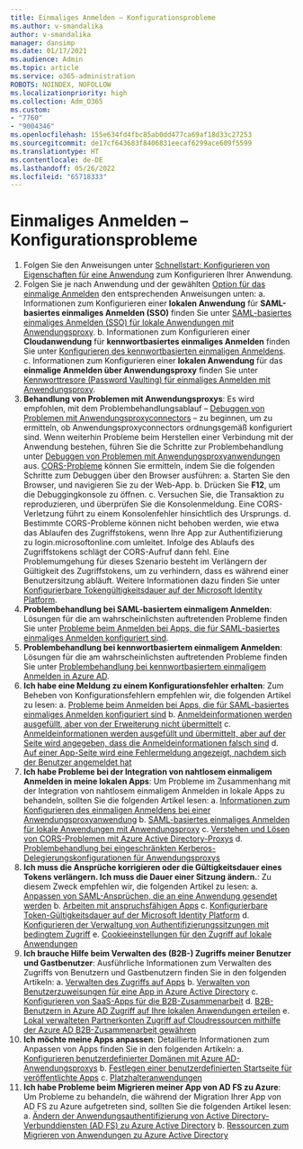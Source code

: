 ```yaml
---
title: Einmaliges Anmelden – Konfigurationsprobleme
ms.author: v-smandalika
author: v-smandalika
manager: dansimp
ms.date: 01/17/2021
ms.audience: Admin
ms.topic: article
ms.service: o365-administration
ROBOTS: NOINDEX, NOFOLLOW
ms.localizationpriority: high
ms.collection: Adm_O365
ms.custom:
- "7760"
- "9004346"
ms.openlocfilehash: 155e634fd4fbc85ab0dd477ca69af18d33c27253
ms.sourcegitcommit: de17cf643683f8406831eecaf6299ace609f5599
ms.translationtype: HT
ms.contentlocale: de-DE
ms.lasthandoff: 05/26/2022
ms.locfileid: "65718333"
---
```

# <a name="sso-configuration-issues"></a>Einmaliges Anmelden – Konfigurationsprobleme

1. Folgen Sie den Anweisungen unter [Schnellstart: Konfigurieren von Eigenschaften für eine Anwendung](https://docs.microsoft.com/azure/active-directory/manage-apps/add-application-portal-configure) zum Konfigurieren Ihrer Anwendung.
2. Folgen Sie je nach Anwendung und der gewählten [Option für das einmalige Anmelden](https://docs.microsoft.com/azure/active-directory/manage-apps/sso-options) den entsprechenden Anweisungen unten: a. Informationen zum Konfigurieren einer **lokalen Anwendung** für **SAML-basiertes einmaliges Anmelden (SSO)** finden Sie unter [SAML-basiertes einmaliges Anmelden (SSO) für lokale Anwendungen mit Anwendungsproxy](https://docs.microsoft.com/azure/active-directory/manage-apps/application-proxy-configure-single-sign-on-on-premises-apps).
    b. Informationen zum Konfigurieren einer **Cloudanwendung** für **kennwortbasiertes einmaliges Anmelden** finden Sie unter [Konfigurieren des kennwortbasierten einmaligen Anmeldens](https://docs.microsoft.com/azure/active-directory/manage-apps/configure-password-single-sign-on-non-gallery-applications).
    c. Informationen zum Konfigurieren einer **lokalen Anwendung** für das **einmalige Anmelden über Anwendungsproxy** finden Sie unter [Kennworttresore (Password Vaulting) für einmaliges Anmelden mit Anwendungsproxy](https://docs.microsoft.com/azure/active-directory/manage-apps/application-proxy-configure-single-sign-on-password-vaulting).
3. **Behandlung von Problemen mit Anwendungsproxys**: Es wird empfohlen, mit dem Problembehandlungsablauf – [Debuggen von Problemen mit Anwendungsproxyconnectors](https://docs.microsoft.com/azure/active-directory/manage-apps/application-proxy-debug-connectors) – zu beginnen, um zu ermitteln, ob Anwendungsproxyconnectors ordnungsgemäß konfiguriert sind. Wenn weiterhin Probleme beim Herstellen einer Verbindung mit der Anwendung bestehen, führen Sie die Schritte zur Problembehandlung unter [Debuggen von Problemen mit Anwendungsproxyanwendungen](https://docs.microsoft.com/azure/active-directory/manage-apps/application-proxy-debug-apps) aus. [CORS-Probleme](https://docs.microsoft.com/azure/active-directory/manage-apps/application-proxy-understand-cors-issues#understand-and-identify-cors-issues) können Sie ermitteln, indem Sie die folgenden Schritte zum Debuggen über den Browser ausführen: a. Starten Sie den Browser, und navigieren Sie zu der Web-App.
    b. Drücken Sie **F12**, um die Debuggingkonsole zu öffnen.
    c. Versuchen Sie, die Transaktion zu reproduzieren, und überprüfen Sie die Konsolenmeldung. Eine CORS-Verletzung führt zu einem Konsolenfehler hinsichtlich des Ursprungs.
    d. Bestimmte CORS-Probleme können nicht behoben werden, wie etwa das Ablaufen des Zugriffstokens, wenn Ihre App zur Authentifizierung zu login.microsoftonline.com umleitet. Infolge des Ablaufs des Zugriffstokens schlägt der CORS-Aufruf dann fehl. Eine Problemumgehung für dieses Szenario besteht im Verlängern der Gültigkeit des Zugriffstokens, um zu verhindern, dass es während einer Benutzersitzung abläuft. Weitere Informationen dazu finden Sie unter [Konfigurierbare Tokengültigkeitsdauer auf der Microsoft Identity Platform](https://docs.microsoft.com/azure/active-directory/develop/active-directory-configurable-token-lifetimes).
4. **Problembehandlung bei SAML-basiertem einmaligem Anmelden**: Lösungen für die am wahrscheinlichsten auftretenden Probleme finden Sie unter [Probleme beim Anmelden bei Apps, die für SAML-basiertes einmaliges Anmelden konfiguriert sind](https://docs.microsoft.com/azure/active-directory/manage-apps/application-sign-in-problem-federated-sso-gallery).
5. **Problembehandlung bei kennwortbasiertem einmaligem Anmelden**: Lösungen für die am wahrscheinlichsten auftretenden Probleme finden Sie unter [Problembehandlung bei kennwortbasiertem einmaligem Anmelden in Azure AD](https://docs.microsoft.com/azure/active-directory/manage-apps/troubleshoot-password-based-sso).
6. **Ich habe eine Meldung zu einem Konfigurationsfehler erhalten**: Zum Beheben von Konfigurationsfehlern empfehlen wir, die folgenden Artikel zu lesen: a. [Probleme beim Anmelden bei Apps, die für SAML-basiertes einmaliges Anmelden konfiguriert sind](https://docs.microsoft.com/azure/active-directory/manage-apps/application-sign-in-problem-federated-sso-gallery) b. [Anmeldeinformationen werden ausgefüllt, aber von der Erweiterung nicht übermittelt](https://docs.microsoft.com/azure/active-directory/manage-apps/troubleshoot-password-based-sso#credentials-are-filled-in-but-the-extension-does-not-submit-them) c. [Anmeldeinformationen werden ausgefüllt und übermittelt, aber auf der Seite wird angegeben, dass die Anmeldeinformationen falsch sind](https://docs.microsoft.com/azure/active-directory/manage-apps/troubleshoot-password-based-sso) d. [Auf einer App-Seite wird eine Fehlermeldung angezeigt, nachdem sich der Benutzer angemeldet hat](https://docs.microsoft.com/azure/active-directory/manage-apps/application-sign-in-problem-application-error)
7. **Ich habe Probleme bei der Integration von nahtlosem einmaligem Anmelden in meine lokalen Apps**: Um Probleme im Zusammenhang mit der Integration von nahtlosem einmaligem Anmelden in lokale Apps zu behandeln, sollten Sie die folgenden Artikel lesen: a. [Informationen zum Konfigurieren des einmaligen Anmeldens bei einer Anwendungsproxyanwendung](https://docs.microsoft.com/azure/active-directory/manage-apps/application-proxy-config-sso-how-to) b. [SAML-basiertes einmaliges Anmelden für lokale Anwendungen mit Anwendungsproxy](https://docs.microsoft.com/azure/active-directory/manage-apps/application-proxy-configure-single-sign-on-on-premises-apps) c. [Verstehen und Lösen von CORS-Problemen mit Azure Active Directory-Proxys](https://docs.microsoft.com/azure/active-directory/manage-apps/application-proxy-understand-cors-issues#solutions-for-application-proxy-cors-issues) d. [Problembehandlung bei eingeschränkten Kerberos-Delegierungskonfigurationen für Anwendungsproxys](https://docs.microsoft.com/azure/active-directory/manage-apps/application-proxy-back-end-kerberos-constrained-delegation-how-to)
8. **Ich muss die Ansprüche korrigieren oder die Gültigkeitsdauer eines Tokens verlängern. Ich muss die Dauer einer Sitzung ändern.**: Zu diesem Zweck empfehlen wir, die folgenden Artikel zu lesen: a. [Anpassen von SAML-Ansprüchen, die an eine Anwendung gesendet werden](https://docs.microsoft.com/azure/active-directory/develop/active-directory-claims-mapping) b. [Arbeiten mit anspruchsfähigen Apps](https://docs.microsoft.com/azure/active-directory/manage-apps/application-proxy-configure-for-claims-aware-applications) c. [Konfigurierbare Token-Gültigkeitsdauer auf der Microsoft Identity Platform](https://docs.microsoft.com/azure/active-directory/develop/active-directory-configurable-token-lifetimes) d. [Konfigurieren der Verwaltung von Authentifizierungssitzungen mit bedingtem Zugriff](https://docs.microsoft.com/azure/active-directory/conditional-access/howto-conditional-access-session-lifetime) e. [Cookieeinstellungen für den Zugriff auf lokale Anwendungen](https://docs.microsoft.com/azure/active-directory/manage-apps/application-proxy-configure-cookie-settings)
9. **Ich brauche Hilfe beim Verwalten des (B2B-) Zugriffs meiner Benutzer und Gastbenutzer**: Ausführliche Informationen zum Verwalten des Zugriffs von Benutzern und Gastbenutzern finden Sie in den folgenden Artikeln: a. [Verwalten des Zugriffs auf Apps](https://docs.microsoft.com/azure/active-directory/manage-apps/what-is-access-management) b. [Verwalten von Benutzerzuweisungen für eine App in Azure Active Directory](https://docs.microsoft.com/azure/active-directory/manage-apps/assign-user-or-group-access-portal) c. [Konfigurieren von SaaS-Apps für die B2B-Zusammenarbeit](https://docs.microsoft.com/azure/active-directory/external-identities/configure-saas-apps) d. [B2B-Benutzern in Azure AD Zugriff auf Ihre lokalen Anwendungen erteilen](https://docs.microsoft.com/azure/active-directory/external-identities/configure-saas-apps) e. [Lokal verwalteten Partnerkonten Zugriff auf Cloudressourcen mithilfe der Azure AD B2B-Zusammenarbeit gewähren](https://docs.microsoft.com/azure/active-directory/external-identities/hybrid-on-premises-to-cloud)
10. **Ich möchte meine Apps anpassen**: Detaillierte Informationen zum Anpassen von Apps finden Sie in den folgenden Artikeln: a. [Konfigurieren benutzerdefinierter Domänen mit Azure AD-Anwendungsproxys](https://docs.microsoft.com/azure/active-directory/manage-apps/application-proxy-configure-custom-domain) b. [Festlegen einer benutzerdefinierten Startseite für veröffentlichte Apps](https://docs.microsoft.com/azure/active-directory/app-proxy/application-proxy-configure-custom-home-page) c. [Platzhalteranwendungen](https://docs.microsoft.com/azure/active-directory/manage-apps/application-proxy-wildcard)
11. **Ich habe Probleme beim Migrieren meiner App von AD FS zu Azure**: Um Probleme zu behandeln, die während der Migration Ihrer App von AD FS zu Azure aufgetreten sind, sollten Sie die folgenden Artikel lesen: a. [Ändern der Anwendungsauthentifizierung von Active Directory-Verbunddiensten (AD FS) zu Azure Active Directory](https://docs.microsoft.com/azure/active-directory/manage-apps/migrate-adfs-apps-to-azure) b. [Ressourcen zum Migrieren von Anwendungen zu Azure Active Directory](https://docs.microsoft.com/azure/active-directory/manage-apps/migration-resources)

